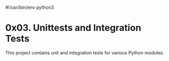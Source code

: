 #!/usr/bin/env python3

# 0x03. Unittests and Integration Tests

This project contains unit and integration tests for various Python modules.
